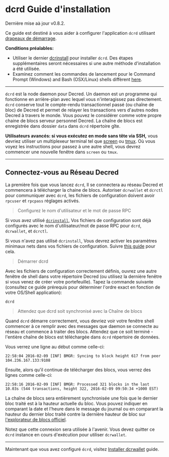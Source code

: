# **dcrd Guide d'installation**

Dernière mise aà jour v0.8.2.

Ce guide est destiné à vous aider à configurer l'application `dcrd` utilisant [drapeaux de démarrage](/getting-started/startup-basics.md#startup-command-flags). 

**Conditions préalables:**

- Utiliser le dernier [dcrinstall](/getting-started/install-guide.md#dcrinstall) pour installer `dcrd`. Des étapes supplémentaires seront nécessaires si une autre méthode d'installation a été utilisée.
- Examinez comment les commandes de lancement pour le Command Prompt (Windows) and Bash (OSX/Linux) shells diffèrent [here](/getting-started/cli-differences.md).

---

`dcrd` est la node daemon pour Decred. Un daemon est un programme qui fonctionne en arrière-plan avec lequel vous n'interagissez pas directement. `dcrd` conserve tout le compte-rendu transactionnel passé (ou chaîne de bloc) de Decred et permet de relayer les transactions vers d'autres nodes Decred à travers le monde. Vous pouvez le considérer comme votre propre chaine de blocs serveur personnel Decred. La chaîne de blocs est enregistrée dans dossier `data` dans `dcrd` répertoire gîte.

**Utilisateurs avancés: si vous exécutez en mode sans tête via SSH,** vous devriez utiliser un multiplexeur terminal tel que [screen](http://www.howtogeek.com/howto/ubuntu/keep-your-ssh-session-running-when-you-disconnect/)
ou [tmux](https://tmux.github.io/). Où vous voyez les instructions pour passez à une autre shell, vous devrez commencer une nouvelle fenêtre dans `screen`
ou `tmux`.

---

## **<i class="fa fa-cloud"></i> Connectez-vous au Réseau Decred**

La première fois que vous lancez `dcrd`, Il se connectera au réseau Decred et commencera à télécharger la chaine de blocs. Autoriser `dcrwallet` et `dcrctl` pour communiquer avec `dcrd`, les fichiers de configuration doivent avoir `rpcuser` et `rpcpass` réglages activés. 

> Configurez le nom d'utilisateur et le mot de passe RPC

Si vous avez utilisé [`dcrinstall`](/getting-started/install-guide.md#dcrinstall), Vos fichiers de configuration sont déjà configurés avec le nom d'utilisateur/mot de passe RPC pour `dcrd`, `dcrwallet`, et `dcrctl`.

Si vous n'avez pas utilisé `dcrinstall`, Vous devrez activer les paramètres minimaux nets dans vos fichiers de configuration. Suivre [this guide](/getting-started/startup-basics.md#minimum-configuration) pour cela. 

> Démarrer dcrd 

Avec les fichiers de configuration correctement définis, ouvrez une autre fenêtre de shell dans votre répertoire Decred (ou utilisez la dernière fenêtre si vous venez de créer votre portefeuille). Tapez la commande suivante (consultez ce guide prérequis pour déterminer l'ordre exact en fonction de votre OS/Shell application):

```no-highlight
dcrd
```

> Attendez que dcrd soit synchronisé avec la Chaîne de blocs

Quand `dcrd` démarre correctement, vous devriez voir votre fenêtre shell commencer à ce remplir avec des messages que daemon se connecte au réseau et commence à traiter des blocs. Attendez que ce soit terminé - l'entière chaîne de blocs est téléchargée dans  `dcrd` répertoire de données.

Vous verrez une ligne au début comme celle-ci:

```no-highlight
22:58:04 2016-02-09 [INF] BMGR: Syncing to block height 617 from peer 104.236.167.133:9108
```

Ensuite, alors qu'il continue de télécharger des blocs, vous verrez des lignes comme celle-ci:

```no-highlight
22:58:16 2016-02-09 [INF] BMGR: Processed 321 blocks in the last 10.03s (544 transactions, height 322, 2016-02-09 09:50:34 +1000 EST)
```

La chaîne de blocs sera entièrement synchronisée une fois que le dernier bloc traité est à la hauteur actuelle du bloc. Vous pouvez indiquer en comparant la date et l'heure dans le message du journal ou en comparant la hauteur du dernier bloc traité contre la dernière hauteur de bloc sur [l'explorateur de blocs officiel](https://mainnet.decred.org/).  

Notez que cette connexion sera utilisée à l'avenir. Vous devez quitter ce `dcrd` instance en cours d'exécution pour utiliser `dcrwallet`.

---

Maintenant que vous avez configuré `dcrd`, visitez [Installer dcrwallet](/getting-started/user-guides/dcrwallet-setup.md) guide.